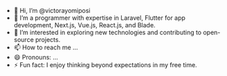 - 👋 Hi, I’m @victorayomiposi
- 👀 I’m a programmer with expertise in Laravel, Flutter for app development, Next.js, Vue.js, React.js, and Blade.
- 🌱 I’m interested in exploring new technologies and contributing to open-source projects.
- 📫 How to reach me ...
- 😄 Pronouns: ...
- ⚡ Fun fact: I enjoy thinking beyond expectations in my free time.

<!---
victorayomiposi/victorayomiposi is a ✨ special ✨ repository because its `README.md` (this file) appears on your GitHub profile.
You can click the Preview link to take a look at your changes.
--->
